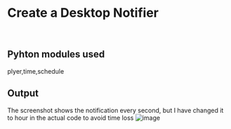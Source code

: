 # Create a Desktop Notifier
&nbsp;
## Pyhton modules used
plyer,time,schedule

## Output
The screenshot shows the notification every second, but I have changed it to hour in the actual code to avoid time loss
![image](https://user-images.githubusercontent.com/54235627/126480072-8763daa6-6a12-4daf-b747-66b184845dc0.png)
